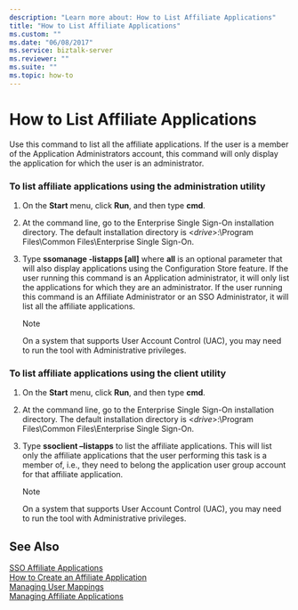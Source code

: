 ```yaml
---
description: "Learn more about: How to List Affiliate Applications"
title: "How to List Affiliate Applications"
ms.custom: ""
ms.date: "06/08/2017"
ms.service: biztalk-server
ms.reviewer: ""
ms.suite: ""
ms.topic: how-to
---
```

# How to List Affiliate Applications
Use this command to list all the affiliate applications. If the user is a member of the Application Administrators account, this command will only display the application for which the user is an administrator.  
  
### To list affiliate applications using the administration utility  
  
1.  On the **Start** menu, click **Run**, and then type **cmd**.  
  
2.  At the command line, go to the Enterprise Single Sign-On installation directory. The default installation directory is \<*drive*\>:\Program Files\Common Files\Enterprise Single Sign-On.  
  
3.  Type **ssomanage -listapps [all]** where **all** is an optional parameter that will also display applications using the Configuration Store feature. If the user running this command is an Application administrator, it will only list the applications for which they are an administrator. If the user running this command is an Affiliate Administrator or an SSO Administrator, it will list all the affiliate applications.  
  
    > [!NOTE]
    >  On a system that supports User Account Control (UAC), you may need to run the tool with Administrative privileges.  
  
### To list affiliate applications using the client utility  
  
1.  On the **Start** menu, click **Run**, and then type **cmd**.  
  
2.  At the command line, go to the Enterprise Single Sign-On installation directory. The default installation directory is \<*drive*\>:\Program Files\Common Files\Enterprise Single Sign-On.  
  
3.  Type **ssoclient –listapps** to list the affiliate applications. This will list only the affiliate applications that the user performing this task is a member of, i.e., they need to belong the application user group account for that affiliate application.  
  
    > [!NOTE]
    >  On a system that supports User Account Control (UAC), you may need to run the tool with Administrative privileges.  
  
## See Also  
 [SSO Affiliate Applications](../core/sso-affiliate-applications.md)   
 [How to Create an Affiliate Application](../core/how-to-create-an-affiliate-application.md)   
 [Managing User Mappings](../core/managing-user-mappings.md)   
 [Managing Affiliate Applications](../core/managing-affiliate-applications.md)
